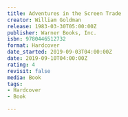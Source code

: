 ```yaml
---
title: Adventures in the Screen Trade
creator: William Goldman
release: 1983-03-30T05:00:00Z
publisher: Warner Books, Inc.
isbn: 9780446512732
format: Hardcover
date_started: 2019-09-03T04:00:00Z
date: 2019-09-10T04:00:00Z
rating: 4
revisit: false
media: Book
tags:
- Hardcover
- Book

---
```

